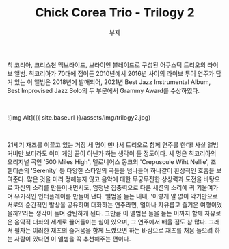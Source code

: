 ﻿---
layout: post
title:  "Chick Corea Trio - Trilogy 2"
subtitle:   "부제"
categories: music
tags: column
comments: true

---

칙 코리아, 크리스쳔 맥브라이드, 브라이언 블레이드로 구성된 어쿠스틱 트리오의 라이브 앨범. 칙코리아가 70대에 접어든 2010년에서 2016년 사이의 라이브 투어 연주가 담겨 있는 이 앨범은 2018년에 발매되어, 2021년 Best Jazz Instrumental Album, Best Improvised Jazz Solo의 두 부문에서 Grammy Award를 수상하였다.

<br />

![img Alt]({{ site.baseurl }}/assets/img/trilogy2.jpg)

<br />

21세기 재즈를 이끌고 있는 거장 세 명이 만나서 트리오로 함께 연주를 한다! 사실 앨범 커버만 보더라도 이미 게임 끝이 아닌가 하는 생각이 들 정도이다. 세 명은 칙코리아의 오리지널 곡인 '500 Miles High', 델로니어스 몽크의 'Crepuscule Wiht Nellie', 조 핸더슨의 'Serenity' 등 다양한 스타일의 곡들을 넘나들며 하나같이 환상적인 호흡을 보여준다. 많은 것을 미리 정해놓지 않고 음악에 대한 무궁무진한 상상력과 도전을 바탕으로 자신의 소리를 만들어내면서도, 엄청난 집중력으로 다른 세션의 소리에 귀 기울여가며 유기적인 인터플레이를 만들어 낸다. 앨범을 듣는 내내, '이렇게 말 없이 악기만으로 서로의 순간적인 발상을 공유하며 대화하는 연주라면, 얼마나 자유롭고 즐거운 여행이었을까?'라는 생각이 들며 감탄하게 된다. 그만큼 이 앨범은 들을 듣는 이까지 함께 자유로운 음악적 대화의 세계로 끌어들이는 힘이 있으며, 그 연주에서 배울 점도 참 많다. 그래서 필자는 이러한 재즈의 즐거움을 함께 느꼈으면 하는 바람으로 재즈를 처음 들으려 하는 사람이 있다면 이 앨범을 꼭 추천해주는 편이다.
